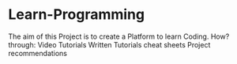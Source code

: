 # Learn-Programming

The aim of this Project is to create a Platform to learn Coding.
How? through: 
Video Tutorials
Written Tutorials
cheat sheets
Project recommendations
